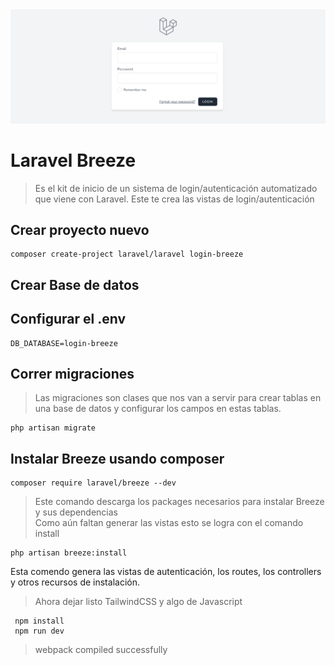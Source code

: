 <img src="imagenes/breeze.png">

# Laravel Breeze

> Es el kit de inicio de un sistema de login/autenticación automatizado que viene con Laravel. Este te crea las vistas de login/autenticación


## Crear proyecto nuevo

    composer create-project laravel/laravel login-breeze


## Crear Base de datos  
## Configurar el .env

    DB_DATABASE=login-breeze

## Correr migraciones  
> Las migraciones son clases que nos van a servir para crear tablas en una base de datos y configurar los campos en estas tablas.

    php artisan migrate

## Instalar Breeze usando composer

    composer require laravel/breeze --dev

> Este comando descarga los packages necesarios para instalar Breeze y sus dependencias  
> Como aún faltan generar las vistas esto se logra con el comando install

    php artisan breeze:install  

Esta comendo genera las vistas de autenticación, los routes, los controllers y otros recursos de instalación.

> Ahora dejar listo TailwindCSS y algo de Javascript  

     npm install  
     npm run dev 

> webpack compiled successfully